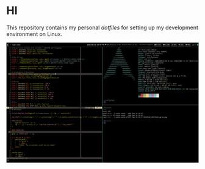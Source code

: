 # HI

This repository contains my personal *dotfiles* for setting up my development
environment on Linux.


<center>

![Preview](./assets/review.png "Review")

</center>

